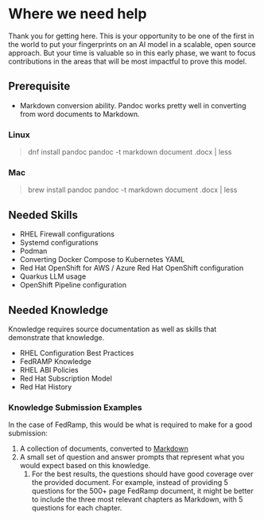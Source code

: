 # Where we need help

Thank you for getting here.  This is your opportunity to be one of the first in the world to put
your fingerprints on an AI model in a scalable, open source approach.  But your time is valuable
so in this early phase, we want to focus contributions in the areas that will be most impactful
to prove this model.

## Prerequisite

* Markdown conversion ability.  Pandoc works pretty well in converting from word documents to Markdown.

### Linux
> dnf install pandoc
> pandoc -t markdown document .docx  | less

### Mac
> brew install pandoc
> pandoc -t markdown document .docx  | less

## Needed Skills

* RHEL Firewall configurations
* Systemd configurations
* Podman
* Converting Docker Compose to Kubernetes YAML
* Red Hat OpenShift for AWS / Azure Red Hat OpenShift configuration
* Quarkus LLM usage
* OpenShift Pipeline configuration

## Needed Knowledge

Knowledge requires source documentation as well as skills that demonstrate that knowledge.

* RHEL Configuration Best Practices
* FedRAMP Knowledge
* RHEL ABI Policies
* Red Hat Subscription Model
* Red Hat History

### Knowledge Submission Examples

In the case of FedRamp, this would be what is required to make for a good submission:

1. A collection of documents, converted to [Markdown](https://www.markdownguide.org/basic-syntax/)
1. A small set of question and answer prompts that represent what you would expect based on this knowledge.
    1. For the best results, the questions should have good coverage over the provided document.  For example, instead of providing
     5 questions for the 500+ page FedRamp document, it might be better to include the three most relevant chapters as Markdown,
     with 5 questions for each chapter.
